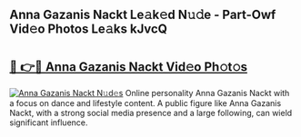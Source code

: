 ## Anna Gazanis Nackt Le𝚊k𝚎d N𝚞𝚍e - Part-Owf Vid𝚎o Photos Le𝚊ks kJvcQ

# <h2><a href="http://fb88gib.evod.top/?m=Anna+Gazanis+Nackt">🔗 👉🔴 Anna Gazanis Nackt Vid𝚎o Ph𝚘t𝚘s</a></h2>

[![Anna Gazanis Nackt N𝚞d𝚎s](https://i.imgur.com/8V9OHl7.gif)](http://fb88gib.evod.top/?m=Anna+Gazanis+Nackt)
Online personality Anna Gazanis Nackt with a focus on dance and lifestyle content. A public figure like Anna Gazanis Nackt, with a strong social media presence and a large following, can wield significant influence. 

